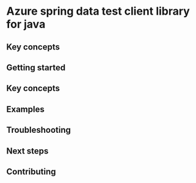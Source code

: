 # Azure spring data test client library for java

## Key concepts
## Getting started
## Key concepts
## Examples
## Troubleshooting
## Next steps
## Contributing
